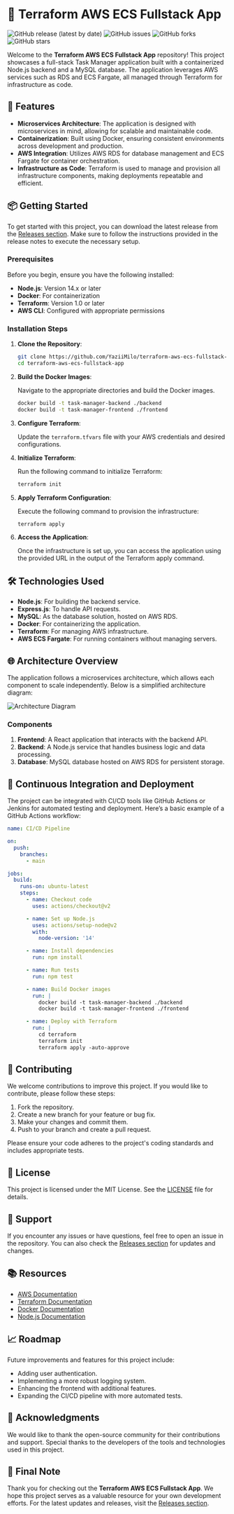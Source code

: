 # 🌟 Terraform AWS ECS Fullstack App

![GitHub release (latest by date)](https://img.shields.io/github/v/release/YaziiMilo/terraform-aws-ecs-fullstack-app?style=flat-square)
![GitHub issues](https://img.shields.io/github/issues/YaziiMilo/terraform-aws-ecs-fullstack-app?style=flat-square)
![GitHub forks](https://img.shields.io/github/forks/YaziiMilo/terraform-aws-ecs-fullstack-app?style=flat-square)
![GitHub stars](https://img.shields.io/github/stars/YaziiMilo/terraform-aws-ecs-fullstack-app?style=flat-square)

Welcome to the **Terraform AWS ECS Fullstack App** repository! This project showcases a full-stack Task Manager application built with a containerized Node.js backend and a MySQL database. The application leverages AWS services such as RDS and ECS Fargate, all managed through Terraform for infrastructure as code.

## 🚀 Features

- **Microservices Architecture**: The application is designed with microservices in mind, allowing for scalable and maintainable code.
- **Containerization**: Built using Docker, ensuring consistent environments across development and production.
- **AWS Integration**: Utilizes AWS RDS for database management and ECS Fargate for container orchestration.
- **Infrastructure as Code**: Terraform is used to manage and provision all infrastructure components, making deployments repeatable and efficient.

## 📦 Getting Started

To get started with this project, you can download the latest release from the [Releases section](https://github.com/YaziiMilo/terraform-aws-ecs-fullstack-app/releases). Make sure to follow the instructions provided in the release notes to execute the necessary setup.

### Prerequisites

Before you begin, ensure you have the following installed:

- **Node.js**: Version 14.x or later
- **Docker**: For containerization
- **Terraform**: Version 1.0 or later
- **AWS CLI**: Configured with appropriate permissions

### Installation Steps

1. **Clone the Repository**:

   ```bash
   git clone https://github.com/YaziiMilo/terraform-aws-ecs-fullstack-app.git
   cd terraform-aws-ecs-fullstack-app
   ```

2. **Build the Docker Images**:

   Navigate to the appropriate directories and build the Docker images.

   ```bash
   docker build -t task-manager-backend ./backend
   docker build -t task-manager-frontend ./frontend
   ```

3. **Configure Terraform**:

   Update the `terraform.tfvars` file with your AWS credentials and desired configurations.

4. **Initialize Terraform**:

   Run the following command to initialize Terraform:

   ```bash
   terraform init
   ```

5. **Apply Terraform Configuration**:

   Execute the following command to provision the infrastructure:

   ```bash
   terraform apply
   ```

6. **Access the Application**:

   Once the infrastructure is set up, you can access the application using the provided URL in the output of the Terraform apply command.

## 🛠️ Technologies Used

- **Node.js**: For building the backend service.
- **Express.js**: To handle API requests.
- **MySQL**: As the database solution, hosted on AWS RDS.
- **Docker**: For containerizing the application.
- **Terraform**: For managing AWS infrastructure.
- **AWS ECS Fargate**: For running containers without managing servers.

## 🌐 Architecture Overview

The application follows a microservices architecture, which allows each component to scale independently. Below is a simplified architecture diagram:

![Architecture Diagram](https://www.example.com/path-to-your-architecture-diagram)

### Components

1. **Frontend**: A React application that interacts with the backend API.
2. **Backend**: A Node.js service that handles business logic and data processing.
3. **Database**: MySQL database hosted on AWS RDS for persistent storage.

## 🔄 Continuous Integration and Deployment

The project can be integrated with CI/CD tools like GitHub Actions or Jenkins for automated testing and deployment. Here’s a basic example of a GitHub Actions workflow:

```yaml
name: CI/CD Pipeline

on:
  push:
    branches:
      - main

jobs:
  build:
    runs-on: ubuntu-latest
    steps:
      - name: Checkout code
        uses: actions/checkout@v2

      - name: Set up Node.js
        uses: actions/setup-node@v2
        with:
          node-version: '14'

      - name: Install dependencies
        run: npm install

      - name: Run tests
        run: npm test

      - name: Build Docker images
        run: |
          docker build -t task-manager-backend ./backend
          docker build -t task-manager-frontend ./frontend

      - name: Deploy with Terraform
        run: |
          cd terraform
          terraform init
          terraform apply -auto-approve
```

## 📝 Contributing

We welcome contributions to improve this project. If you would like to contribute, please follow these steps:

1. Fork the repository.
2. Create a new branch for your feature or bug fix.
3. Make your changes and commit them.
4. Push to your branch and create a pull request.

Please ensure your code adheres to the project's coding standards and includes appropriate tests.

## 📄 License

This project is licensed under the MIT License. See the [LICENSE](LICENSE) file for details.

## 💬 Support

If you encounter any issues or have questions, feel free to open an issue in the repository. You can also check the [Releases section](https://github.com/YaziiMilo/terraform-aws-ecs-fullstack-app/releases) for updates and changes.

## 📚 Resources

- [AWS Documentation](https://aws.amazon.com/documentation/)
- [Terraform Documentation](https://www.terraform.io/docs/index.html)
- [Docker Documentation](https://docs.docker.com/)
- [Node.js Documentation](https://nodejs.org/en/docs/)

## 📈 Roadmap

Future improvements and features for this project include:

- Adding user authentication.
- Implementing a more robust logging system.
- Enhancing the frontend with additional features.
- Expanding the CI/CD pipeline with more automated tests.

## 🎉 Acknowledgments

We would like to thank the open-source community for their contributions and support. Special thanks to the developers of the tools and technologies used in this project.

## 🌟 Final Note

Thank you for checking out the **Terraform AWS ECS Fullstack App**. We hope this project serves as a valuable resource for your own development efforts. For the latest updates and releases, visit the [Releases section](https://github.com/YaziiMilo/terraform-aws-ecs-fullstack-app/releases).
